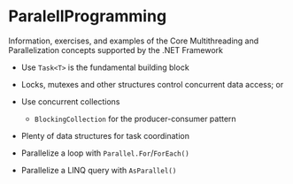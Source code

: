 # ParalellProgramming
Information, exercises, and examples of the Core Multithreading and Parallelization concepts supported by the .NET Framework

- Use `Task<T>` is the fundamental building block
- Locks, mutexes and other structures control concurrent data access; or
- Use concurrent collections
	- `BlockingCollection` for the producer-consumer pattern

- Plenty of data structures for task coordination
- Parallelize a loop with `Parallel.For`/`ForEach()`
- Parallelize a LINQ query with `AsParallel()`